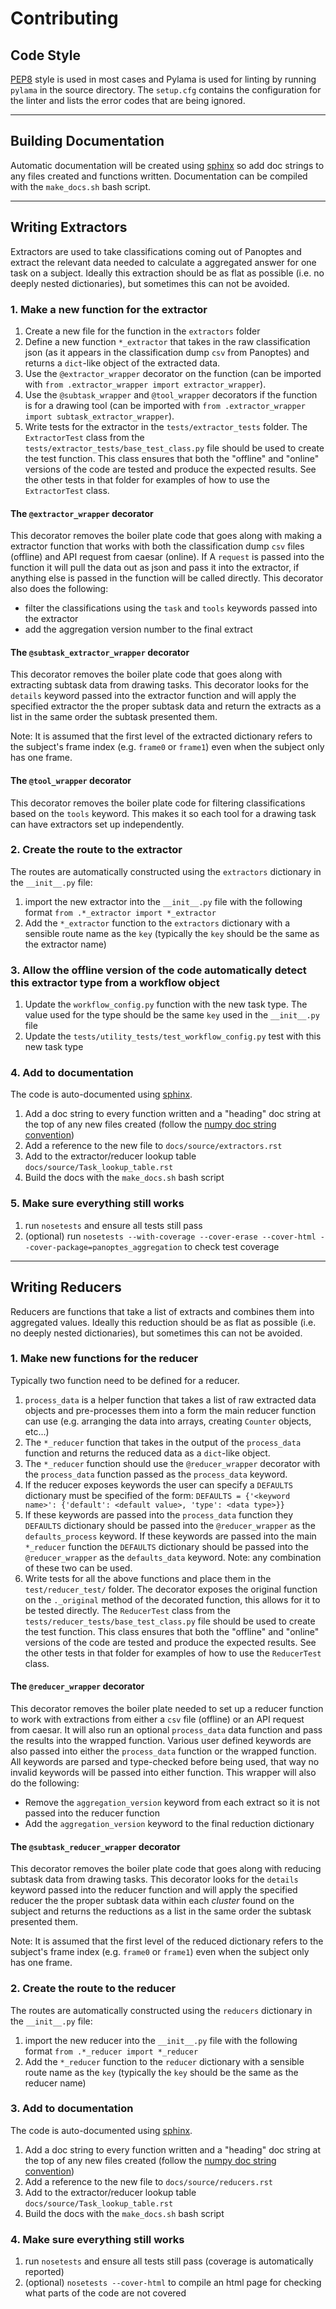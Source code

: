 # Contributing

## Code Style
[PEP8](https://www.python.org/dev/peps/pep-0008/) style is used in most cases and Pylama is used for linting by running `pylama` in the source directory.  The `setup.cfg` contains the configuration for the linter and lists the error codes that are being ignored.

---

## Building Documentation
Automatic documentation will be created using [sphinx](http://www.sphinx-doc.org/en/stable/) so add doc strings to any files created and functions written.  Documentation can be compiled with the `make_docs.sh` bash script.

---

## Writing Extractors
Extractors are used to take classifications coming out of Panoptes and extract the relevant data needed to calculate a aggregated answer for one task on a subject.  Ideally this extraction should be as flat as possible (i.e. no deeply nested dictionaries), but sometimes this can not be avoided.

### 1. Make a new function for the extractor

1. Create a new file for the function in the `extractors` folder
2. Define a new function `*_extractor` that takes in the raw classification json (as it appears in the classification dump `csv` from Panoptes) and returns a `dict`-like object of the extracted data.
3. Use the `@extractor_wrapper` decorator on the function (can be imported with `from .extractor_wrapper import extractor_wrapper`).
4. Use the `@subtask_wrapper` and `@tool_wrapper` decorators if the function is for a drawing tool (can be imported with `from .extractor_wrapper import subtask_extractor_wrapper`).
5. Write tests for the extractor in the `tests/extractor_tests` folder.  The `ExtractorTest` class from the `tests/extractor_tests/base_test_class.py` file should be used to create the test function.  This class ensures that both the "offline" and "online" versions of the code are tested and produce the expected results.  See the other tests in that folder for examples of how to use the `ExtractorTest` class.

#### The `@extractor_wrapper` decorator

This decorator removes the boiler plate code that goes along with making a extractor function that works with both the classification dump `csv` files (offline) and API request from caesar (online).  If A `request` is passed into the function it will pull the data out as json and pass it into the extractor, if anything else is passed in the function will be called directly.  This decorator also does the following:
 - filter the classifications using the `task` and `tools` keywords passed into the extractor
 - add the aggregation version number to the final extract

#### The `@subtask_extractor_wrapper` decorator
This decorator removes the boiler plate code that goes along with extracting subtask data from drawing tasks.  This decorator looks for the `details` keyword passed into the extractor function and will apply the specified extractor the the proper subtask data and return the extracts as a list in the same order the subtask presented them.

Note: It is assumed that the first level of the extracted dictionary refers to the subject's frame index (e.g. `frame0` or `frame1`) even when the subject only has one frame.

#### The `@tool_wrapper` decorator
This decorator removes the boiler plate code for filtering classifications based on the `tools` keyword.  This makes it so each tool for a drawing task can have extractors set up independently.

### 2. Create the route to the extractor
The routes are automatically constructed using the `extractors` dictionary in the `__init__.py` file:

1. import the new extractor into the `__init__.py` file with the following format `from .*_extractor import *_extractor`
2. Add the `*_extractor` function to the `extractors` dictionary with a sensible route name as the `key` (typically the `key` should be the same as the extractor name)

### 3. Allow the offline version of the code automatically detect this extractor type from a workflow object

1. Update the `workflow_config.py` function with the new task type.  The value used for the type should be the same `key` used in the `__init__.py` file
2. Update the `tests/utility_tests/test_workflow_config.py` test with this new task type

### 4. Add to documentation
The code is auto-documented using [sphinx](http://www.sphinx-doc.org/en/stable/index.html).

1. Add a doc string to every function written and a "heading" doc string at the top of any new files created (follow the [numpy doc string convention](https://github.com/numpy/numpy/blob/master/doc/HOWTO_DOCUMENT.rst.txt))
2. Add a reference to the new file to `docs/source/extractors.rst`
3. Add to the extractor/reducer lookup table `docs/source/Task_lookup_table.rst`
4. Build the docs with the `make_docs.sh` bash script

### 5. Make sure everything still works
1. run `nosetests` and ensure all tests still pass
2. (optional) run `nosetests --with-coverage --cover-erase --cover-html --cover-package=panoptes_aggregation` to check test coverage

---

## Writing Reducers
Reducers are functions that take a list of extracts and combines them into aggregated values.  Ideally this reduction should be as flat as possible (i.e. no deeply nested dictionaries), but sometimes this can not be avoided.

### 1. Make new functions for the reducer
Typically two function need to be defined for a reducer.

1. `process_data` is a helper function that takes a list of raw extracted data objects and pre-processes them into a form the main reducer function can use (e.g. arranging the data into arrays, creating `Counter` objects, etc...)
2. The `*_reducer` function that takes in the output of the `process_data` function and returns the reduced data as a `dict`-like object.
3. The `*_reducer` function should use the `@reducer_wrapper` decorator with the `process_data` function passed as the `process_data` keyword.
4. If the reducer exposes keywords the user can specify a `DEFAULTS` dictionary must be specified of the form: `DEFAULTS = {'<keyword name>': {'default': <default value>, 'type': <data type>}}`
5. If these keywords are passed into the `process_data` function they `DEFAULTS` dictionary should be passed into the `@reducer_wrapper` as the `defaults_process` keyword.  If these keywords are passed into the main `*_reducer` function the `DEFAULTS` dictionary should be passed into the `@reducer_wrapper` as the `defaults_data` keyword.  Note: any combination of these two can be used.
6. Write tests for all the above functions and place them in the `test/reducer_test/` folder.  The decorator exposes the original function on the `._original` method of the decorated function, this allows for it to be tested directly.  The `ReducerTest` class from the `tests/reducer_tests/base_test_class.py` file should be used to create the test function.  This class ensures that both the "offline" and "online" versions of the code are tested and produce the expected results.  See the other tests in that folder for examples of how to use the `ReducerTest` class.

#### The `@reducer_wrapper` decorator

This decorator removes the boiler plate needed to set up a reducer function to work with extractions from either a `csv` file (offline) or an API request from caesar.  It will also run an optional `process_data` data function and pass the results into the wrapped function.  Various user defined keywords are also passed into either the `process_data` function or the wrapped function.  All keywords are parsed and type-checked before being used, that way no invalid keywords will be passed into either function.  This wrapper will also do the following:
 - Remove the `aggregation_version` keyword from each extract so it is not passed into the reducer function
 - Add the `aggregation_version` keyword to the final reduction dictionary

#### The `@subtask_reducer_wrapper` decorator
This decorator removes the boiler plate code that goes along with reducing subtask data from drawing tasks.  This decorator looks for the `details` keyword passed into the reducer function and will apply the specified reducer the the proper subtask data within each *cluster* found on the subject and returns the reductions as a list in the same order the subtask presented them.

Note: It is assumed that the first level of the reduced dictionary refers to the subject's frame index (e.g. `frame0` or `frame1`) even when the subject only has one frame.

### 2. Create the route to the reducer
The routes are automatically constructed using the `reducers` dictionary in the `__init__.py` file:

1. import the new reducer into the `__init__.py` file with the following format `from .*_reducer import *_reducer`
2. Add the `*_reducer` function to the `reducer` dictionary with a sensible route name as the `key` (typically the `key` should be the same as the reducer name)

### 3. Add to documentation
The code is auto-documented using [sphinx](http://www.sphinx-doc.org/en/stable/index.html).

1. Add a doc string to every function written and a "heading" doc string at the top of any new files created (follow the [numpy doc string convention](https://github.com/numpy/numpy/blob/master/doc/HOWTO_DOCUMENT.rst.txt))
2. Add a reference to the new file to `docs/source/reducers.rst`
3. Add to the extractor/reducer lookup table `docs/source/Task_lookup_table.rst`
4. Build the docs with the `make_docs.sh` bash script

### 4. Make sure everything still works
1. run `nosetests` and ensure all tests still pass (coverage is automatically reported)
2. (optional) `nosetests --cover-html` to compile an html page for checking what parts of the code are not covered
